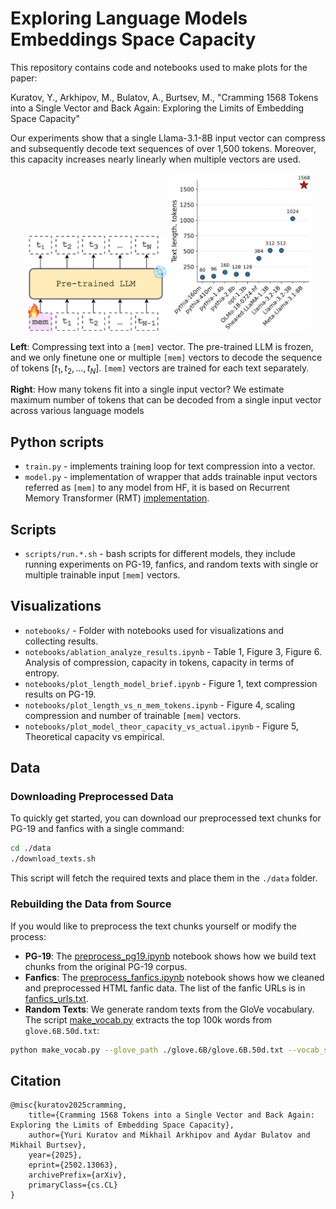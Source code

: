 # Exploring Language Models Embeddings Space Capacity

This repository contains code and notebooks used to make plots for the paper:

Kuratov, Y., Arkhipov, M., Bulatov, A., Burtsev, M., "Cramming 1568 Tokens into a Single Vector and Back Again: Exploring the Limits of Embedding Space Capacity"

Our experiments show that a single Llama-3.1-8B input vector can compress and subsequently decode text sequences of over 1,500 tokens. Moreover, this capacity increases nearly linearly when multiple vectors are used.


<p align="center">
  <img src="./notebooks/imgs/compression_schema.png" width="45%" />
  <img src="./notebooks/imgs/results_brief.png" width="45%" />
</p>

**Left**: Compressing text into a `[mem]` vector. The pre-trained LLM is frozen, and we only finetune one or multiple `[mem]` vectors to decode the sequence of tokens $[t_1, t_2, \ldots, t_N]$. `[mem]` vectors are trained for each text separately.

**Right**: How many tokens fit into a single input vector? We estimate maximum number of tokens that can be decoded from a single input vector across various language models

## Python scripts
- `train.py` - implements training loop for text compression into a vector.
- `model.py` - implementation of wrapper that adds trainable input vectors referred as `[mem]` to any model from HF, it is based on Recurrent Memory Transformer (RMT) [implementation](https://github.com/booydar/recurrent-memory-transformer).

## Scripts
- `scripts/run.*.sh` - bash scripts for different models, they include running experiments on PG-19, fanfics, and random texts with single or multiple trainable input `[mem]` vectors.

## Visualizations
- `notebooks/` - Folder with notebooks used for visualizations and collecting results.
- `notebooks/ablation_analyze_results.ipynb` - Table 1, Figure 3, Figure 6. Analysis of compression, capacity in tokens, capacity in terms of entropy.
- `notebooks/plot_length_model_brief.ipynb` - Figure 1, text compression results on PG-19.
- `notebooks/plot_length_vs_n_mem_tokens.ipynb` - Figure 4, scaling compression and number of trainable `[mem]` vectors.
- `notebooks/plot_model_theor_capacity_vs_actual.ipynb` - Figure 5, Theoretical capacity vs empirical.

## Data
### Downloading Preprocessed Data

To quickly get started, you can download our preprocessed text chunks for PG-19 and fanfics with a single command:

```bash
cd ./data
./download_texts.sh
```

This script will fetch the required texts and place them in the `./data` folder.


### Rebuilding the Data from Source
If you would like to preprocess the text chunks yourself or modify the process:

- **PG-19**: The [preprocess_pg19.ipynb](./notebooks/preprocess_pg19.ipynb) notebook shows how we build text chunks from the original PG-19 corpus.
- **Fanfics**: The [preprocess_fanfics.ipynb](./notebooks/preprocess_fanfics.ipynb) notebook shows how we cleaned and preprocessed HTML fanfic data. The list of the fanfic URLs is in [fanfics_urls.txt](./data/fanfics_urls.txt).
- **Random Texts**: We generate random texts from the GloVe vocabulary. The script [make_vocab.py](./make_vocab.py) extracts the top 100k words from `glove.6B.50d.txt`:

```bash
python make_vocab.py --glove_path ./glove.6B/glove.6B.50d.txt --vocab_size 100000 --output_path ./data/vocab_100k.txt
```

## Citation
```
@misc{kuratov2025cramming,
    title={Cramming 1568 Tokens into a Single Vector and Back Again: Exploring the Limits of Embedding Space Capacity},
    author={Yuri Kuratov and Mikhail Arkhipov and Aydar Bulatov and Mikhail Burtsev},
    year={2025},
    eprint={2502.13063},
    archivePrefix={arXiv},
    primaryClass={cs.CL}
}
```
